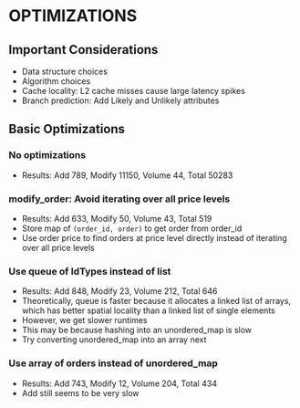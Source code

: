 # OPTIMIZATIONS

## Important Considerations

- Data structure choices
- Algorithm choices
- Cache locality: L2 cache misses cause large latency spikes
- Branch prediction: Add Likely and Unlikely attributes

## Basic Optimizations

### No optimizations

- Results: Add 789, Modify 11150, Volume 44, Total 50283

### modify_order: Avoid iterating over all price levels

- Results: Add 633, Modify 50, Volume 43, Total 519
- Store map of `(order_id, order)` to get order from order_id
- Use order price to find orders at price level directly instead of iterating over all price levels

### Use queue of IdTypes instead of list

- Results: Add 848, Modify 23, Volume 212, Total 646
- Theoretically, queue is faster because it allocates a linked list of arrays, which has better spatial locality than a linked list of single elements
- However, we get slower runtimes
- This may be because hashing into an unordered_map is slow
- Try converting unordered_map into an array next

### Use array of orders instead of unordered_map

- Results: Add 743, Modify 12, Volume 204, Total 434
- Add still seems to be very slow
